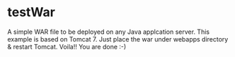# testWar
A simple WAR file to be deployed on any Java applcation server. This example is based on Tomcat 7.
Just place the war under webapps directory & restart Tomcat. Voila!! You are done :-)

